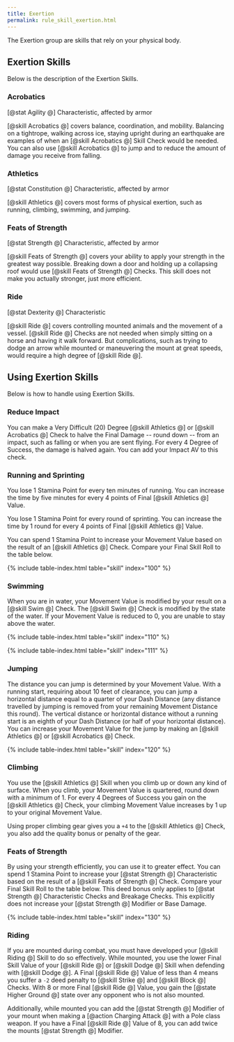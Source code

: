 ```yaml
---
title: Exertion
permalink: rule_skill_exertion.html
---
```


The Exertion group are skills that rely on your physical body.

## Exertion Skills
Below is the description of the Exertion Skills.

### Acrobatics
[@stat Agility @] Characteristic, affected by armor

[@skill Acrobatics @] covers balance, coordination, and mobility. Balancing on a tightrope, walking across ice, staying upright during an earthquake are examples of when an [@skill Acrobatics @] Skill Check would be needed. You can also use [@skill Acrobatics @] to jump and to reduce the amount of damage you receive from falling.

### Athletics
[@stat Constitution @] Characteristic, affected by armor

[@skill Athletics @] covers most forms of physical exertion, such as running, climbing, swimming, and jumping. 

### Feats of Strength
[@stat Strength @] Characteristic, affected by armor

[@skill Feats of Strength @] covers your ability to apply your strength in the greatest way possible. Breaking down a door and holding up a collapsing roof would use [@skill Feats of Strength @] Checks. This skill does not make you actually stronger, just more efficient.

### Ride
[@stat Dexterity @] Characteristic

[@skill Ride @] covers controlling mounted animals and the movement of a vessel. [@skill Ride @] Checks are not needed when simply sitting on a horse and having it walk forward. But complications, such as trying to dodge an arrow while mounted or maneuvering the mount at great speeds, would require a high degree of [@skill Ride @].

## Using Exertion Skills
Below is how to handle using Exertion Skills.

### Reduce Impact
You can make a Very Difficult (20) Degree [@skill Athletics @] or [@skill Acrobatics @] Check to halve the Final Damage -- round down -- from an impact, such as falling or when you are sent flying. For every 4 Degree of Success, the damage is halved again. You can add your Impact AV to this check.

### Running and Sprinting
You lose 1 Stamina Point for every ten minutes of running. You can increase the time by five minutes for every 4 points of Final [@skill Athletics @] Value.

You lose 1 Stamina Point for every round of sprinting. You can increase the time by 1 round for every 4 points of Final [@skill Athletics @] Value.

You can spend 1 Stamina Point to increase your Movement Value based on the result of an [@skill Athletics @] Check. Compare your Final Skill Roll to the table below.

{% include table-index.html table="skill" index="100" %}

### Swimming
When you are in water, your Movement Value is modified by your result on a [@skill Swim @] Check. The [@skill Swim @] Check is modified by the state of the water. If your Movement Value is reduced to 0, you are unable to stay above the water.

{% include table-index.html table="skill" index="110" %}

{% include table-index.html table="skill" index="111" %}

### Jumping
The distance you can jump is determined by your Movement Value. With a running start, requiring about 10 feet of clearance, you can jump a horizontal distance equal to a quarter of your Dash Distance (any distance travelled by jumping is removed from your remaining Movement Distance this round). The vertical distance or horizontal distance without a running start is an eighth of your Dash Distance (or half of your horizontal distance). You can increase your Movement Value for the jump by making an [@skill Athletics @] or [@skill Acrobatics @] Check.

{% include table-index.html table="skill" index="120" %}

### Climbing
You use the [@skill Athletics @] Skill when you climb up or down any kind of surface. When you climb, your Movement Value is quartered, round down with a minimum of 1. For every 4 Degrees of Success you gain on the [@skill Athletics @] Check, your climbing Movement Value increases by 1 up to your original Movement Value.

Using proper climbing gear gives you a `+4` to the [@skill Athletics @] Check, you also add the quality bonus or penalty of the gear.

### Feats of Strength
By using your strength efficiently, you can use it to greater effect. You can spend 1 Stamina Point to increase your [@stat Strength @] Characteristic based on the result of a [@skill Feats of Strength @] Check. Compare your Final Skill Roll to the table below. This deed bonus only applies to [@stat Strength @] Characteristic Checks and Breakage Checks. This explicitly does not increase your [@stat Strength @] Modifier or Base Damage.

{% include table-index.html table="skill" index="130" %}

### Riding
If you are mounted during combat, you must have developed your [@skill Riding @] Skill to do so effectively. While mounted, you use the lower Final Skill Value of your [@skill Ride @] or [@skill Dodge @] Skill when defending with [@skill Dodge @]. A Final [@skill Ride @] Value of less than 4 means you suffer a `-2` deed penalty to [@skill Strike @] and [@skill Block @] Checks. With 8 or more Final [@skill Ride @] Value, you gain the [@state Higher Ground @] state over any opponent who is not also mounted.

Additionally, while mounted you can add the [@stat Strength @] Modifier of your mount when making a [@action Charging Attack @] with a Pole class weapon. If you have a Final [@skill Ride @] Value of 8, you can add twice the mounts [@stat Strength @] Modifier.